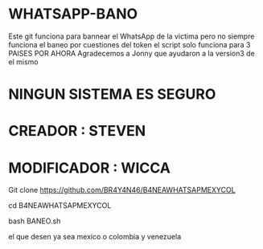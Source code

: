 # WHATSAPP-BANO
Este git funciona para bannear el WhatsApp de la victima 
pero no siempre funciona el baneo por cuestiones del token 
el script solo funciona para 3 PAISES POR AHORA 
Agradecemos a Jonny que ayudaron a la version3 de el mismo
# NINGUN SISTEMA ES SEGURO
# CREADOR : STEVEN
# MODIFICADOR : WICCA


Git clone https://github.com/BR4Y4N46/B4NEAWHATSAPMEXYCOL

cd B4NEAWHATSAPMEXYCOL

bash BANEO.sh

el que desen ya sea mexico o colombia y venezuela



